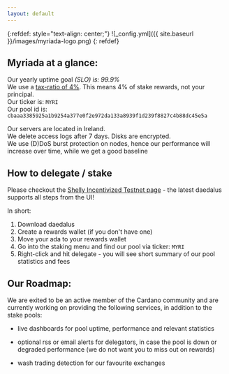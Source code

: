 ```yaml
---
layout: default 
---
```


{:refdef: style="text-align: center;"}
![_config.yml]({{ site.baseurl }}/images/myriada-logo.png)
{: refdef}

## Myriada at a glance:
Our yearly uptime goal *(SLO) is: 99.9%*  
We use a [tax-ratio of 4%](https://input-output-hk.github.io/jormungandr/stake_pool/registering_stake_pool.html#the-primitives). This means 4% of stake rewards, not your principal.  
Our ticker is: ```MYRI```  
Our pool id is: ```cbaaa3385925a1b9254a377e0f2e972da133a8939f1d239f8827c4b88dc45e5a```
  
Our servers are located in Ireland.  
We delete access logs after 7 days. Disks are encrypted.    
We use (D)DoS burst protection on nodes, hence our performance will increase over time, while we get a good baseline

## How to delegate / stake
Please checkout the [Shelly Incentivized Testnet page](https://staking.cardano.org/en/delegation/) - the latest daedalus supports all steps from the UI!

In short:
1. Download daedalus 
2. Create a rewards wallet (if you don't have one)
3. Move your ada to your rewards wallet
4. Go into the staking menu and find our pool via ticker: ```MYRI```
5. Right-click and hit delegate - you will see short summary of our pool statistics and fees

## Our Roadmap:

We are exited to be an active member of the Cardano community and are currently working on providing the following services, in addition to the stake pools:

- live dashboards for pool uptime, performance and relevant statistics

- optional rss or email alerts for delegators, in case the pool is down or degraded performance (we do not want you to miss out on rewards)

- wash trading detection for our favourite exchanges

